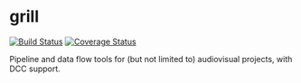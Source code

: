 # grill
[![Build Status](https://travis-ci.org/chrizzFTD/grill.svg?branch=master)](https://travis-ci.org/chrizzFTD/grill)
[![Coverage Status](https://coveralls.io/repos/github/chrizzFTD/grill/badge.svg?branch=master)](https://coveralls.io/github/chrizzFTD/grill?branch=master)

Pipeline and data flow tools for (but not limited to) audiovisual projects, with DCC support.
